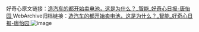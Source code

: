 好奇心原文链接：[造汽车的都开始卖电池，这是为什么？_智能_好奇心日报-唐怡园 ](https://www.qdaily.com/articles/10627.html)
WebArchive归档链接：[造汽车的都开始卖电池，这是为什么？_智能_好奇心日报-唐怡园 ](http://web.archive.org/web/20190623161143/https://www.qdaily.com/articles/10627.html)
![image](http://ww3.sinaimg.cn/large/007d5XDply1g3w3kxjclsj30u0390x5n)